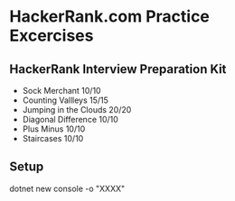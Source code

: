 # HackerRank.com Practice Excercises

## HackerRank Interview Preparation Kit

- Sock Merchant 10/10
- Counting Vallleys 15/15
- Jumping in the Clouds 20/20
- Diagonal Difference 10/10
- Plus Minus 10/10
- Staircases 10/10

## Setup

dotnet new console -o "XXXX"

